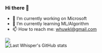 ### Hi there 👋

- 🔭 I’m currently working on Microsoft  
- 🌱 I’m currently learning ML/Algorithm  
- 📫 How to reach me: whuwkl@gmail.com  

[![](https://cfrating.ihcr.top/?user=WHUWKL)](https://codeforces.com/profile/WHUWKL)  
![Last Whisper's GitHub stats](https://github-readme-stats.vercel.app/api?username=Muyangwen&show_icons=true&theme=radical)
<!--
**Muyangwen/Muyangwen** is a ✨ _special_ ✨ repository because its `README.md` (this file) appears on your GitHub profile.

Here are some ideas to get you started:
- 🔭 I’m currently working on ...
- 🌱 I’m currently learning ...
- 👯 I’m looking to collaborate on ...
- 🤔 I’m looking for help with ...
- 💬 Ask me about ...
- 📫 How to reach me: ...
- 😄 Pronouns: ...
- ⚡ Fun fact: ...
-->
